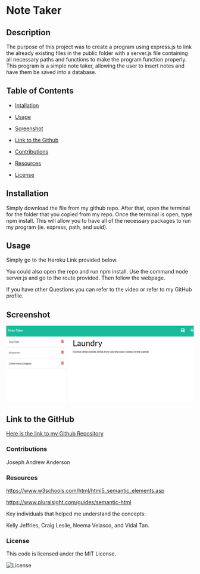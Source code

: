 # Note Taker

## Description

The purpose of this project was to create a program using express.js to link the already existing files in the public folder with a server.js file containing all necessary paths and functions to make the program function properly. This program is a simple note taker, allowing the user to insert notes and have them be saved into a database.

## Table of Contents

- [Intallation](#installation)

- [Usage](#usage)

- [Screenshot](#screenshot)

- [Link to the Github](#link-to-the-github)

- [Contributions](#contributions)

- [Resources](#resources)

- [License](#license)

## Installation

Simply download the file from my github repo. After that, open the terminal for the folder that you copied from my repo. Once the terminal is open, type npm install. This will allow you to have all of the necessary packages to run my program (ie. express, path, and uuid). 

## Usage

Simply go to the Heroku Link provided below.

You could also open the repo and run npm install. Use the command node server.js and go to the route provided. Then follow the webpage.

If you have other Questions you can refer to the video or refer to my GitHub profile.

## Screenshot

![Image of finish product](./Develop/public/assets/img/note-taker-screenshot.png)

## Link to the GitHub

[Here is the link to my Github Repository](https://github.com/jandrewanderson/note-taker)

### Contributions

Joseph Andrew Anderson

### Resources

https://www.w3schools.com/html/html5_semantic_elements.asp

https://www.pluralsight.com/guides/semantic-html

Key individuals that helped me understand the concepts: 

Kelly Jeffries, Craig Leslie, Neema Velasco, and Vidal Tan.

### License

This code is licensed under the MIT License.

![License](https://img.shields.io/badge/License-MIT-yellow.svg)